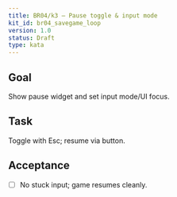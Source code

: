 ```yaml
---
title: BR04/k3 — Pause toggle & input mode
kit_id: br04_savegame_loop
version: 1.0
status: Draft
type: kata
---
```

## Goal
Show pause widget and set input mode/UI focus.
## Task
Toggle with Esc; resume via button.
## Acceptance
- [ ] No stuck input; game resumes cleanly.